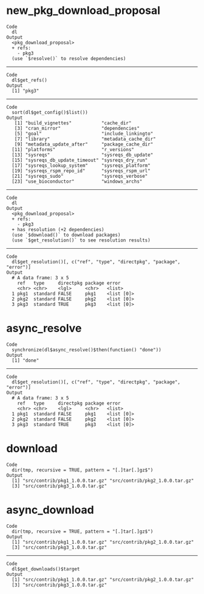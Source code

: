 # new_pkg_download_proposal

    Code
      dl
    Output
      <pkg_download_proposal>
      + refs:
        - pkg3
      (use `$resolve()` to resolve dependencies)

---

    Code
      dl$get_refs()
    Output
      [1] "pkg3"

---

    Code
      sort(dl$get_config()$list())
    Output
       [1] "build_vignettes"           "cache_dir"                
       [3] "cran_mirror"               "dependencies"             
       [5] "goal"                      "include_linkingto"        
       [7] "library"                   "metadata_cache_dir"       
       [9] "metadata_update_after"     "package_cache_dir"        
      [11] "platforms"                 "r_versions"               
      [13] "sysreqs"                   "sysreqs_db_update"        
      [15] "sysreqs_db_update_timeout" "sysreqs_dry_run"          
      [17] "sysreqs_lookup_system"     "sysreqs_platform"         
      [19] "sysreqs_rspm_repo_id"      "sysreqs_rspm_url"         
      [21] "sysreqs_sudo"              "sysreqs_verbose"          
      [23] "use_bioconductor"          "windows_archs"            

---

    Code
      dl
    Output
      <pkg_download_proposal>
      + refs:
        - pkg3
      + has resolution (+2 dependencies)
      (use `$download()` to download packages)
      (use `$get_resolution()` to see resolution results)

---

    Code
      dl$get_resolution()[, c("ref", "type", "directpkg", "package", "error")]
    Output
      # A data frame: 3 x 5
        ref   type     directpkg package error     
        <chr> <chr>    <lgl>     <chr>   <list>    
      1 pkg1  standard FALSE     pkg1    <list [0]>
      2 pkg2  standard FALSE     pkg2    <list [0]>
      3 pkg3  standard TRUE      pkg3    <list [0]>

# async_resolve

    Code
      synchronize(dl$async_resolve()$then(function() "done"))
    Output
      [1] "done"

---

    Code
      dl$get_resolution()[, c("ref", "type", "directpkg", "package", "error")]
    Output
      # A data frame: 3 x 5
        ref   type     directpkg package error     
        <chr> <chr>    <lgl>     <chr>   <list>    
      1 pkg1  standard FALSE     pkg1    <list [0]>
      2 pkg2  standard FALSE     pkg2    <list [0]>
      3 pkg3  standard TRUE      pkg3    <list [0]>

# download

    Code
      dir(tmp, recursive = TRUE, pattern = "[.]tar[.]gz$")
    Output
      [1] "src/contrib/pkg1_1.0.0.tar.gz" "src/contrib/pkg2_1.0.0.tar.gz"
      [3] "src/contrib/pkg3_1.0.0.tar.gz"

# async_download

    Code
      dir(tmp, recursive = TRUE, pattern = "[.]tar[.]gz$")
    Output
      [1] "src/contrib/pkg1_1.0.0.tar.gz" "src/contrib/pkg2_1.0.0.tar.gz"
      [3] "src/contrib/pkg3_1.0.0.tar.gz"

---

    Code
      dl$get_downloads()$target
    Output
      [1] "src/contrib/pkg1_1.0.0.tar.gz" "src/contrib/pkg2_1.0.0.tar.gz"
      [3] "src/contrib/pkg3_1.0.0.tar.gz"

